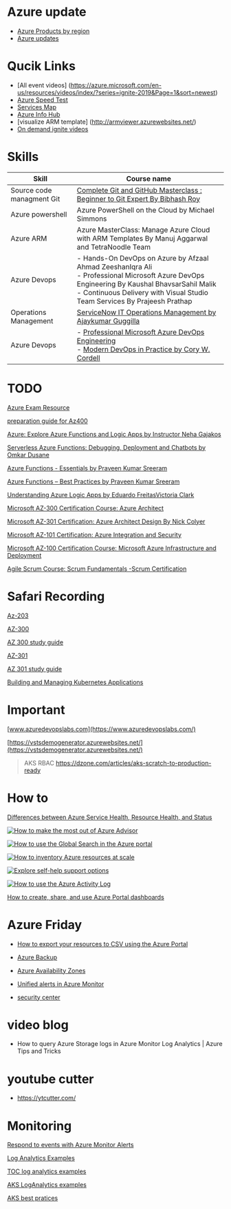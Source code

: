 # Azure update 
- [Azure Products by region](https://azure.microsoft.com/en-us/global-infrastructure/services/?regions=europe-west,europe-north)
- [Azure updates](https://azure.microsoft.com/en-us/updates/?status=nowavailable)

# Qucik Links
  - [All event videos] (https://azure.microsoft.com/en-us/resources/videos/index/?series=ignite-2019&Page=1&sort=newest)
  - [Azure Speed Test](http://www.azurespeed.com/)
  - [Services Map](https://nnmer.github.io/azure-services-map/dist/#)
  - [Azure Info Hub](https://azureinfohub.azurewebsites.net/Service?serviceTitle=AKS)
  - [visualize ARM template] (http://armviewer.azurewebsites.net/)
  - [On demand ignite videos](https://myignite.techcommunity.microsoft.com/videos?t=%257B%2522from%2522%253A%25222019-11-03T08%253A00%253A00-05%253A00%2522%252C%2522to%2522%253A%25222019-11-08T19%253A00%253A00-05%253A00%2522%257D)

# Skills

Skill| Course name
|---|---
Source code managment Git|[Complete Git and GitHub Masterclass : Beginner to Git Expert By Bibhash Roy](https://learning.oreilly.com/videos/complete-git-and/9781789137293?autoplay=false)
Azure powershell |Azure PowerShell on the Cloud by Michael Simmons
Azure ARM|Azure MasterClass: Manage Azure Cloud with ARM Templates  By Manuj Aggarwal and TetraNoodle Team
Azure Devops|- Hands-On DevOps on Azure by Afzaal Ahmad ZeeshanIqra Ali<br>- Professional Microsoft Azure DevOps Engineering By Kaushal BhavsarSahil Malik<br>- Continuous Delivery with Visual Studio Team Services By Prajeesh Prathap
Operations Management| [ServiceNow IT Operations Management by Ajaykumar Guggilla](https://learning.oreilly.com/videos/servicenow-it-operations/9781788997249?autoplay=false)
Azure Devops| - [Professional Microsoft Azure DevOps Engineering](https://learning.oreilly.com/videos/professional-microsoft-azure/9781789800845) <br> - [Modern DevOps in Practice by Cory W. Cordell](https://learning.oreilly.com/videos/modern-devops-in/9781789138030)

# TODO

[Azure Exam Resource](https://gregorsuttie.com/2019/05/13/azure-exam-resources/)

[preparation guide for Az400 ](https://stanislas.io/2019/07/26/preparation-guide-for-microsoft-az-400-microsoft-azure-devops-solutions-certification/)

[Azure: Explore Azure Functions and Logic Apps by Instructor Neha Gajakos](https://learning.oreilly.com/learning-paths/learning-path-azure/9781788833905/9781787286580-video3_1)

[Serverless Azure Functions: Debugging, Deployment and Chatbots by Omkar Dusane](https://learning.oreilly.com/videos/serverless-azure-functions/9781788474184?autoplay=false)

[Azure Functions - Essentials by Praveen Kumar Sreeram](https://learning.oreilly.com/videos/azure-functions/9781788832984)

[Azure Functions – Best Practices by Praveen Kumar Sreeram](https://learning.oreilly.com/videos/azure-functions/9781788831499?autoplay=false)

[Understanding Azure Logic Apps by Eduardo FreitasVictoria Clark](https://learning.oreilly.com/videos/understanding-azure-logic/9781788476997?autoplay=false)


[Microsoft AZ-300 Certification Course: Azure Architect ](https://learning.oreilly.com/videos/microsoft-az-300-certification/1018947654)

[Microsoft AZ-301 Certification: Azure Architect Design By Nick Colyer](https://learning.oreilly.com/videos/microsoft-az-301-certification/1018947653)

[Microsoft AZ-101 Certification: Azure Integration and Security](https://learning.oreilly.com/videos/microsoft-az-101-certification/1018947649)

[Microsoft AZ-100 Certification Course: Microsoft Azure Infrastructure and Deployment](https://learning.oreilly.com/videos/microsoft-az-100-certification/10009AZ100454545)

[Agile Scrum Course: Scrum Fundamentals -Scrum Certification](https://learning.oreilly.com/videos/agile-scrum-course/9781838644987)

# Safari Recording

[Az-203](https://learning.oreilly.com/live-training/courses/exam-az-203-developing-solutions-for-microsoft-azure-crash-course/0636920327691/)

[AZ-300](http://click.et.oreilly.com/?qs=ab487a1b15b830f640be57b4e604c6772028557e670ad30d40f4d0f7fc1bf1304fe972a5bf5891b6ae943d34346a42428ada3528d2de30e7b82b98cea4257950)

[AZ 300 study guide](https://wedoazure.ie/2019/07/10/az-300-microsoft-azure-architect-technologies-study-guide/)

[AZ-301](http://click.et.oreilly.com/?qs=7ca6081fbf40d72a3fbf47225149581e8eca8bb4d9c6c8342eeef409e6e96736d204029949141f273bc278e8cece4ea3f17ff2de395cb918bf0d4c1ad4689d6e)

[AZ 301 study guide](https://wedoazure.ie/2019/07/10/az-301-microsoft-azure-architect-design-study-guide/)

[Building and Managing Kubernetes Applications](http://click.et.oreilly.com/?qs=20d09059bceef303af49dae7261dc9594b8a368191563283df85d945f8b23d5fc44e9e42a04a4fd65a6ff83745b76b2831f57fcf18e2c901b52c28ab84417c48)

# Important

[www.azuredevopslabs.com](https://www.azuredevopslabs.com/)

[https://vstsdemogenerator.azurewebsites.net/](https://vstsdemogenerator.azurewebsites.net/)




>AKS RBAC https://dzone.com/articles/aks-scratch-to-production-ready

# How to

[Differences between Azure Service Health, Resource Health, and Status](https://youtu.be/xKMfSSGk9gU)

[![How to make the most out of Azure Advisor](https://img.youtube.com/vi/ANz3cCiFsJw/mqdefault.jpg)](https://youtu.be/ANz3cCiFsJw)

[![How to use the Global Search in the Azure portal](https://img.youtube.com/vi/nZ7WwTZcQbo/mqdefault.jpg)](https://youtu.be/nZ7WwTZcQbo)

[![How to inventory Azure resources at scale](https://img.youtube.com/vi/iVlZdCOfKlU/mqdefault.jpg)](https://youtu.be/iVlZdCOfKlU)

[![Explore self-help support options](https://img.youtube.com/vi/gNhzR5FE9DY/mqdefault.jpg)](https://youtu.be/gNhzR5FE9DY)

[![How to use the Azure Activity Log](https://img.youtube.com/vi/ACVpH6C_NL8/mqdefault.jpg)](https://youtu.be/ACVpH6C_NL8)

[How to create, share, and use Azure Portal dashboards](https://youtu.be/GetnBRKNXco)

# Azure Friday

- [How to export your resources to CSV using the Azure Portal ](https://youtu.be/Kfrx0TpCgPc)

- [Azure Backup](https://www.youtube.com/embed/HJeCqbbT-5s)

- [Azure Availability Zones](https://www.youtube.com/embed/PP02QxplC2E)

- [Unified alerts in Azure Monitor ](https://youtu.be/Z_YzDtRy4_0)

- [security center](https://www.youtube.com/watch?v=t6gp9k78XEw)

# video blog

- How to query Azure Storage logs in Azure Monitor Log Analytics | Azure Tips and Tricks

# youtube cutter 

- https://ytcutter.com/

# Monitoring

[Respond to events with Azure Monitor Alerts](https://docs.microsoft.com/en-us/azure/azure-monitor/learn/tutorial-response)

[Log Analytics Examples](https://github.com/MicrosoftDocs/LogAnalyticsExamples/tree/master/log-analytics)

[TOC log analytics examples](https://github.com/MicrosoftDocs/LogAnalyticsExamples/blob/master/log-analytics.md)

[AKS LogAnalytics examples](https://raw.githubusercontent.com/Azure/k8s-best-practices/master/aks-azure-monitor/examples)

[AKS best pratices](https://github.com/Azure/k8s-best-practices)
